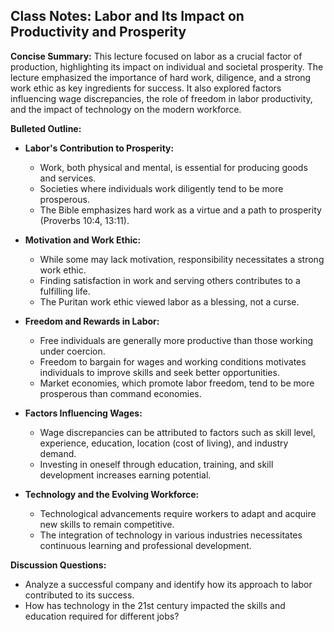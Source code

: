 ## Class Notes: Labor and Its Impact on Productivity and Prosperity 

**Concise Summary:** This lecture focused on labor as a crucial factor of production, highlighting its impact on individual and societal prosperity. The lecture emphasized the importance of hard work, diligence, and a strong work ethic as key ingredients for success. It also explored factors influencing wage discrepancies, the role of freedom in labor productivity, and the impact of technology on the modern workforce.

**Bulleted Outline:**

* **Labor's Contribution to Prosperity:**
    -  Work, both physical and mental, is essential for producing goods and services. 
    -  Societies where individuals work diligently tend to be more prosperous.
    -  The Bible emphasizes hard work as a virtue and a path to prosperity (Proverbs 10:4, 13:11).

* **Motivation and Work Ethic:**
    -  While some may lack motivation, responsibility necessitates a strong work ethic.
    -  Finding satisfaction in work and serving others contributes to a fulfilling life.
    -  The Puritan work ethic viewed labor as a blessing, not a curse. 

* **Freedom and Rewards in Labor:**
    -  Free individuals are generally more productive than those working under coercion.
    -  Freedom to bargain for wages and working conditions motivates individuals to improve skills and seek better opportunities. 
    -  Market economies, which promote labor freedom, tend to be more prosperous than command economies.

* **Factors Influencing Wages:**
    -  Wage discrepancies can be attributed to factors such as skill level, experience, education, location (cost of living), and industry demand.
    -  Investing in oneself through education, training, and skill development increases earning potential. 

* **Technology and the Evolving Workforce:**
    -  Technological advancements require workers to adapt and acquire new skills to remain competitive. 
    -  The integration of technology in various industries necessitates continuous learning and professional development. 

**Discussion Questions:**

* Analyze a successful company and identify how its approach to labor contributed to its success.
* How has technology in the 21st century impacted the skills and education required for different jobs?
